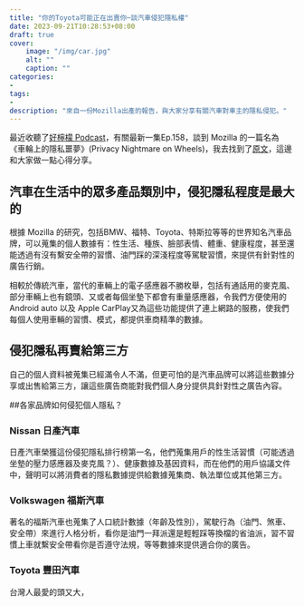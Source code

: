 ```yaml
---
title: "你的Toyota可能正在出賣你─談汽車侵犯隱私權"
date: 2023-09-21T10:28:53+08:00
draft: true
cover:
    image: "/img/car.jpg"
    alt: ""
    caption: ""
categories: 
- 
tags: 
- 
description: "來自一份Mozilla出產的報告，與大家分享有關汽車對車主的隱私侵犯。"
---
```


最近收聽了[好檸檬 Podcast](https://wiwi.video/w/ppFRfxsfuqb1sRceT6Pkkp)，有關最新一集Ep.158，談到 Mozilla 的一篇名為《車輪上的隱私噩夢》(Privacy Nightmare on Wheels)，我去找到了[原文](https://foundation.mozilla.org/en/blog/privacy-nightmare-on-wheels-every-car-brand-reviewed-by-mozilla-including-ford-volkswagen-and-toyota-flunks-privacy-test/)，這邊和大家做一點心得分享。

## 汽車在生活中的眾多產品類別中，侵犯隱私程度是最大的

根據 Mozilla 的研究，包括BMW、福特、Toyota、特斯拉等等的世界知名汽車品牌，可以蒐集的個人數據有：性生活、種族、臉部表情、體重、健康程度，甚至還能透過有沒有繫安全帶的習慣、油門踩的深淺程度等駕駛習慣，來提供有針對性的廣告行銷。

相較於傳統汽車，當代的車輛上的電子感應器不勝枚舉，包括有通話用的麥克風、部分車輛上也有鏡頭、又或者每個坐墊下都會有重量感應器，令我們方便使用的 Android auto 以及 Apple CarPlay又為這些功能提供了連上網路的服務，使我們每個人使用車輛的習慣、模式，都提供車商精準的數據。

## 侵犯隱私再賣給第三方

自己的個人資料被蒐集已經滿令人不滿，但更可怕的是汽車品牌可以將這些數據分享或出售給第三方，讓這些廣告商能對我們個人身分提供具針對性之廣告內容。

##各家品牌如何侵犯個人隱私？

### Nissan 日產汽車

日產汽車榮獲這份侵犯隱私排行榜第一名，他們蒐集用戶的性生活習慣（可能透過坐墊的壓力感應器及麥克風？）、健康數據及基因資料，而在他們的用戶協議文件中，聲明可以將消費者的隱私數據提供給數據蒐集商、執法單位或其他第三方。

### Volkswagen 福斯汽車

著名的福斯汽車也蒐集了人口統計數據（年齡及性別），駕駛行為（油門、煞車、安全帶）來進行人格分析，看你是油門一拜派還是輕輕踩等換檔的省油派，習不習慣上車就繫安全帶看你是否遵守法規，等等數據來提供適合你的廣告。

### Toyota 豐田汽車

台灣人最愛的頭又大，